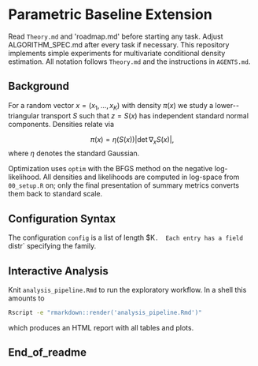 # Parametric Baseline Extension
Read `Theory.md` and 'roadmap.md' before starting any task. Adjust ALGORITHM_SPEC.md after every task if necessary.
This repository implements simple experiments for multivariate conditional density estimation.
All notation follows `Theory.md` and the instructions in `AGENTS.md`.

## Background

For a random vector $x = (x_1,\ldots,x_K)$ with density $\pi(x)$ we study a
lower--triangular transport $S$ such that $z = S(x)$ has independent standard
normal components.  Densities relate via

$$\pi(x) = \eta(S(x)) |\det \nabla_x S(x)|,$$
where $\eta$ denotes the standard Gaussian.

Optimization uses `optim` with the BFGS method on the negative log-likelihood.
All densities and likelihoods are computed in log-space from `00_setup.R` on;
only the final presentation of summary metrics converts them back to standard
scale.

## Configuration Syntax

The configuration `config` is a list of length $K`.  Each entry has a field
`distr` specifying the family.

## Interactive Analysis

Knit `analysis_pipeline.Rmd` to run the exploratory workflow.  In a shell this
amounts to

```bash
Rscript -e "rmarkdown::render('analysis_pipeline.Rmd')"
```
which produces an HTML report with all tables and plots.

## End_of_readme

